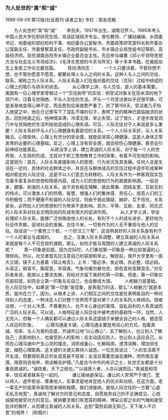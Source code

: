 ### 为人处世的“真”和“诚”

1998-09-09
第12版(社会周刊·读者之友)
专栏：朋友信箱

　　为人处世的“真”和“诚”
　　李劲夫，1957年出生，湖南汨罗人。1995年考入中国人民大学在职研究生班，攻读区域经济专业。曾任教师、广播站编辑、乡团委书记、地委组织部纪检科干事、地纪委办公室秘书、市委政策研究室科长和市委办公室副主任、市委督察室主任、市政府副秘书长、市乡镇企业局党组书记等职，高级经济师。现任湖南岳阳市乡镇企业委员会主任。先后参与编著《邓小平领导思想方法与社会主义市场经济》、《毛泽东思想的今天与昨天》等十多本书籍，在报纸杂志上发表工作论文数百篇。
　　陈际清同志：
　　一个人只要活着，不管你想不想，也不管你愿意不愿意，都要处理人与人之间的关系。这种人与人之间的交往、联系，被称之为人际关系。人际关系是人们在面对面的交往（交际）过程中结成的心理上的吸引与排斥的状态。
　　从心理学上讲，与人交往，是人的基本需要。美国有一位心理学家曾做过一个“交往剥夺”的实验：把受试对象关在百米深的地下洞穴中，过着与世隔绝、不与人交往的生活。开头一个月受试者似乎还很平静，可是渐渐地变得心神不定，而且愈到后来就愈严重了。到了第156天，受试者几乎陷入绝望之中，他在日记里写下了混乱不堪的句子，表明了他的精神已面临崩溃的状态。回到地面之后，他神情呆滞，冷漠无情，举止失常。过了很久，才逐步改变洞穴中与世隔绝的生活所给他造成的心理失调。可见，人际交往对于人来说是多么重要！人际关系好坏与人们心理健康有着密切的关系。一个人人际关系好，与人关系融洽，心情愉快，心理上有充分的安全感，就能促进其心理健康，这是人身体正常发育的必要的心理基础。反之，心理上没有安全感，就会损伤心理健康，甚至会引起神经功能紊乱。
　　从政治学上讲，建立真诚的人际关系，对于每一个人的世界观、人生观的形成，尤其对于职工思想教育工作的效果，有着不可忽视的影响。这是因为：首先，人际关系直接影响人的思想、行为状况及其发展。任何人总是生活在一定的、具体的社会群体之中，并且在与群体成员的交往过程中逐步形成某种相对稳定的人际交往，这是不以人们意志为转移的。人际关系作为一种客观现实包含着丰富复杂的思想和情感内容，成为人们的思想和行为的直接影响源。一般说来，健康、和谐的人际关系，由于具有相互理解、彼此尊重、团结友爱、互助互利的特点，可以激发人们的热情、智慧，增强人们的集体感、责任心，提高人们的工作积极性；而不健康不和谐的人际交往，则由于彼此猜疑、嫉妒，互不信任，关系紧张，必然给人们的思想和行为带来不良影响。其次，平等、互助、友爱、同志式的人际关系对社会文明风尚的形成有很大的促进作用。
　　从人才学上讲，学会处理好人际关系，能够广泛地吸收他人的长处，有利于个人的成长进步，更好地为社会作贡献，促进社会的发展。古往今来，一切有作为的人无不重视与他人的交往。俗话说“一个篱笆三个桩，一个好汉三个帮”，这说明良好的人际关系是有利于一个人的事业与成就的。
　　总之，注重人际关系调整，建立真诚的人际关系从来就是每个人不可忽视的课题。那么，如何才能与周围的人建立真诚的人际关系呢？
　　第一印象是前提。因为交际时，人们重视第一印象是一种比较普遍的心理倾向。所以，社交者首先应注意自己的容貌和举止。解放前，南开大学里有一面大立镜，镜子上方悬着《容止格言》，上书：“面必净，发必理。衣必整，纽必结。头容正，肩容平。胸容宽，背容直。气象勿傲勿暴勿怠，颜色宜和宜静宜庄。”对交际者来说，能按以上要求去做，将给对方留下美好的第一印象。但是，第一印象仅仅是前提，如完全让第一印象左右自己，也会酿成大错。
　　人格魅力是基础。在人际交往中，如果说“第一印象”是现象，是表面力的话，那么“人格魅力”就是本质，是内在力了。因为，从根本上讲，人们相互之间的交往是在表明各自的一种对待别人的态度，一种决定人们对整个世界而不是对某个人的关系的人格倾向。很难设想，一个对人冷漠、不尊重别人、也不关心身边的事情、自私自利的人有真诚而广泛的人际关系。可以说，人格特征是人际交往中被考虑的基础性一环。当然，人无完人，但每一个人确实都可以通过人际关系这面镜子来健全自己的人格，塑造受人欢迎的形象。
　　心理沟通是关键。心理沟通主要是用谈心的方式，抱着真诚、坦率、与人为善的态度，开诚布公地“以心换心”，去了解别人，也让别人了解自己；去影响别人，也接受别人的影响；去主动适应别人，也让别人适应自己。从而在心理沟通中产生心灵的撞击，消除戒备心，化解隔阂，澄清误解，增加信任度，缩短心理距离。这关键的关键又靠待人诚恳。一位先哲说过：“人的生活离不开友谊，但要得到真正的友谊真是不容易；友谊总需要忠诚去播种，用热情去灌溉，用原则去培养，用谅解去护理。”凡是古今中外的有识之士，处世交友都是十分重视真诚的。“诚信者，天下之结也。”“以诚感人者，人亦以诚而应。”真诚是和坦率、信任紧紧联系在一起的。
　　谦让接纳是保证。谦让的人常常严于律己、宽以待人、虚怀若谷、尊重他人，实事求是地肯定他人的优点和功绩。在这方面，老一辈无产阶级革命家周恩来堪称楷模。我们讲接纳，是指人际交往的一方要“心底无私天地宽”，真诚地了解对方的意见和态度，自愿放弃自己的不正确意见，心悦诚服地接受对方的意见。接纳要求我们有宽容的精神，博采众家之长的气魄和接受批评的胸怀，从而建立真诚的人际关系，达到“莫愁前路无知己，天下谁人不识君”的境界！（附图片）
